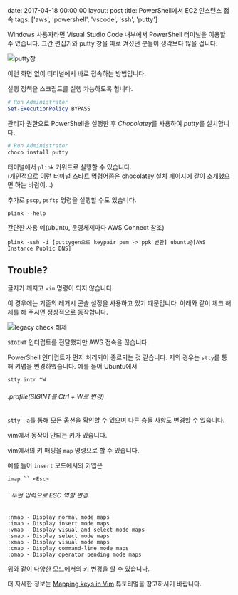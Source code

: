date: 2017-04-18 00:00:00
layout: post
title: PowerShell에서 EC2 인스턴스 접속
tags: ['aws', 'powershell', 'vscode', 'ssh', 'putty']

Windows 사용자라면 Visual Studio Code 내부에서 PowerShell 터미널을 이용할 수 있습니다.
그간 편집기와 putty 창을 따로 켜셨던 분들이 생각보다 많을 겁니다.

![putty창](//s3.ap-northeast-2.amazonaws.com/jongwony/blog/aws/frompowershell.png)

이런 화면 없이 터미널에서 바로 접속하는 방법입니다.

실행 정책을 스크립트를 실행 가능하도록 합니다.

```powershell
# Run Administrator
Set-ExecutionPolicy BYPASS
```

관리자 권한으로 PowerShell을 실행한 후 *Chocolatey*를 사용하여 *putty*를 설치합니다.

```powershell
# Run Administrator
choco install putty
```

터미널에서 `plink` 키워드로 실행할 수 있습니다.  
(개인적으로 이런 터미널 스타트 명령어쯤은 chocolatey 설치 페이지에 같이 소개했으면 하는 바람이...)

추가로 `pscp`, `psftp` 명령을 실행할 수도 있습니다.

```
plink --help
```

간단한 사용 예(ubuntu, 운영체제마다 AWS Connect 참조)

```
plink -ssh -i [puttygen으로 keypair pem -> ppk 변환] ubuntu@[AWS Instance Public DNS]
```

## Trouble?

<div class='warn'>
글자가 깨지고 <code>vim</code> 명령이 되지 않습니다.
</div>

이 경우에는 기존의 레거시 콘솔 설정을 사용하고 있기 떄문입니다. 아래와 같이 체크 해제를 해 주시면 정상적으로 동작합니다.

![legacy check 해제](//s3.ap-northeast-2.amazonaws.com/jongwony/blog/aws/legacy.png)

<div class='warn'>
<code>SIGINT</code> 인터럽트를 전달했지만 AWS 접속을 끊습니다.
</div>

PowerShell 인터럽트가 먼저 처리되어 종료되는 것 같습니다. 저의 경우는 `stty`를 통해 키맵을 변경하였습니다. 예를 들어 Ubuntu에서

```
stty intr ^W
```
###### .profile(SIGINT를 Ctrl + W로 변경)

`stty -a`를 통해 모든 옵션을 확인할 수 있으며 다른 충돌 사항도 변경할 수 있습니다.

<div class='warn'>
vim에서 동작이 안되는 키가 있습니다.
</div>

vim에서의 키 매핑을 `map` 명령으로 할 수 있습니다.

예를 들어 `insert` 모드에서의 키맵은

```
imap `` <Esc>
```
###### ` 두번 입력으로 ESC 역할 변경

```
:nmap - Display normal mode maps
:imap - Display insert mode maps
:vmap - Display visual and select mode maps
:smap - Display select mode maps
:xmap - Display visual mode maps
:cmap - Display command-line mode maps
:omap - Display operator pending mode maps
```

위와 같이 다양한 모드에서의 키 변경을 할 수 있습니다.

더 자세한 정보는 [Mapping keys in Vim](//vim.wikia.com/wiki/Mapping_keys_in_Vim_-_Tutorial_(Part_1)) 튜토리얼을 참고하시기 바랍니다.
